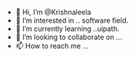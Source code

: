 - 👋 Hi, I’m @Krishnaleela
- 👀 I’m interested in .. software field.
- 🌱 I’m currently learning ..uipath.
- 💞️ I’m looking to collaborate on ...
- 📫 How to reach me ...

<!---
Krishna238leela/Krishna238leela is a ✨ special ✨ repository because its `README.md` (this file) appears on your GitHub profile.
You can click the Preview link to take a look at your changes.
--->
